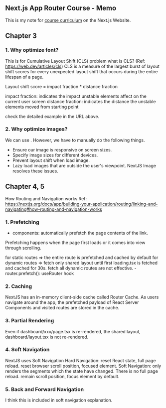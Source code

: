 ## Next.js App Router Course - Memo 

This is my note for [course curriculum](https://nextjs.org/learn) on the Next.js Website.

## Chapter 3

### 1. Why optimize font?
This is for Cumulative Layout Shift (CLS) problem
what is CLS? (Ref: https://web.dev/articles/cls)
CLS is a measure of the largest burst of layout shift scores for every unexpected layout shift that occurs during the entire lifespan of a page.

Layout shift score = impact fraction * distance fraction

impact fraction: indicates the impact unstable elements affect on the current user screen
distance fraction: indicates the distance the unstable elements moved from starting point

check the detailed example in the URL above.

### 2. Why optimize images?
We can use <img>. However, we have to manually do the following things.
- Ensure our image is responsive on screen sizes.
- Specify image sizes for different devices.
- Prevent layout shift when load image.
- Lazy load images that are outside the user's viewpoint.
NextJS Image resolves these issues.

## Chapter 4, 5

How Routing and Navigation works
Ref: https://nextjs.org/docs/app/building-your-application/routing/linking-and-navigating#how-routing-and-navigation-works

### 1. Prefetching
- <Link> components: automatically prefetch the page contents of the link.
Prefetching happens when the page first loads or it comes into view through scrolling.
<Link> for static routes => the entire route is prefetched and cached by default
<Link> for dynamic routes => fetch only shared layout until first loading.tsx is fetched and cached for 30s.
fetch all dynamic routes are not effective.
- router.prefetch(): useRouter hook

### 2. Caching
NextJS has an in-memory client-side cache called Router Cache.
As users navigate around the app, the prefetched payload of React Server Components and visited routes are stored in the cache.

### 3. Partial Rendering
Even if dashboard/xxx/page.tsx is re-rendered, the shared layout, dashboard/layout.tsx is not re-rendered.

### 4. Soft Navigation
NextJS uses Soft Navigation
Hard Navigation: reset React state, full page reload. reset browser scroll position, focused element.
Soft Navigation: only renders the segments which the state have changed. There is no full page reload.
remain scroll position, focus element by default.

### 5. Back and Forward Navigation
I think this is included in soft navigation explanation.

